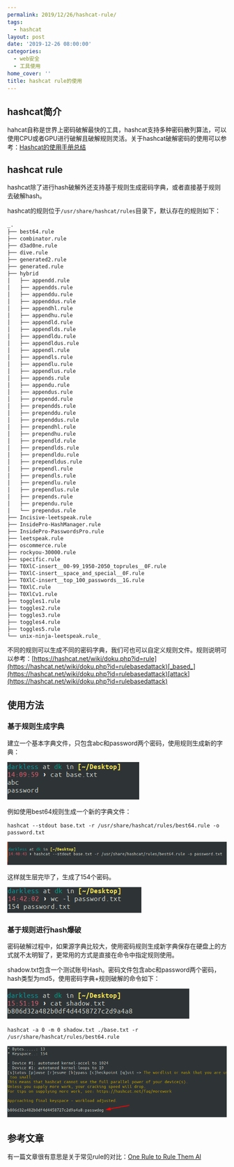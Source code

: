 ```yaml
---
permalink: 2019/12/26/hashcat-rule/
tags:
  - hashcat
layout: post
date: '2019-12-26 08:00:00'
categories:
  - web安全
  - 工具使用
home_cover: ''
title: hashcat rule的使用
---
```


## hashcat简介


hahcat自称是世界上密码破解最快的工具，hashcat支持多种密码散列算法，可以使用CPU或者GPU进行破解且破解规则灵活。关于hashcat破解密码的使用可以参考：[Hashcat的使用手册总结](https://xz.aliyun.com/t/4008#toc-28)


## hashcat  rule


hashcat除了进行hash破解外还支持基于规则生成密码字典，或者直接基于规则去破解hash。


hashcat的规则位于`/usr/share/hashcat/rules`目录下，默认存在的规则如下：


```shell
_.
├── best64.rule
├── combinator.rule
├── d3ad0ne.rule
├── dive.rule
├── generated2.rule
├── generated.rule
├── hybrid
│   ├── appendd.rule
│   ├── appendds.rule
│   ├── appenddu.rule
│   ├── appenddus.rule
│   ├── appendhl.rule
│   ├── appendhu.rule
│   ├── appendld.rule
│   ├── appendlds.rule
│   ├── appendldu.rule
│   ├── appendldus.rule
│   ├── appendl.rule
│   ├── appendls.rule
│   ├── appendlu.rule
│   ├── appendlus.rule
│   ├── appends.rule
│   ├── appendu.rule
│   ├── appendus.rule
│   ├── prependd.rule
│   ├── prependds.rule
│   ├── prependdu.rule
│   ├── prependdus.rule
│   ├── prependhl.rule
│   ├── prependhu.rule
│   ├── prependld.rule
│   ├── prependlds.rule
│   ├── prependldu.rule
│   ├── prependldus.rule
│   ├── prependl.rule
│   ├── prependls.rule
│   ├── prependlu.rule
│   ├── prependlus.rule
│   ├── prepends.rule
│   ├── prependu.rule
│   └── prependus.rule
├── Incisive-leetspeak.rule
├── InsidePro-HashManager.rule
├── InsidePro-PasswordsPro.rule
├── leetspeak.rule
├── oscommerce.rule
├── rockyou-30000.rule
├── specific.rule
├── T0XlC-insert__00-99_1950-2050_toprules__0F.rule
├── T0XlC-insert__space_and_special__0F.rule
├── T0XlC-insert__top_100_passwords__1G.rule
├── T0XlC.rule
├── T0XlCv1.rule
├── toggles1.rule
├── toggles2.rule
├── toggles3.rule
├── toggles4.rule
├── toggles5.rule
└── unix-ninja-leetspeak.rule_

```


不同的规则可以生成不同的密码字典，我们可也可以自定义规则文件。规则说明可以参考：[https://hashcat.net/wiki/doku.php?id=rule](https://hashcat.net/wiki/doku.php?id=rulebasedattack)[_based_](https://hashcat.net/wiki/doku.php?id=rulebasedattack)[attack](https://hashcat.net/wiki/doku.php?id=rulebasedattack)


## 使用方法


### 基于规则生成字典


建立一个基本字典文件，只包含abc和password两个密码，使用规则生成新的字典：



![YOUqlU.png](../post_images/5d0c1148e9c0afdc08353f255d338562.png)


例如使用best64规则生成一个新的字典文件：


```shell
hashcat --stdout base.txt -r /usr/share/hashcat/rules/best64.rule -o password.txt

```


![8Ciyvp.png](../post_images/98f3f2c93290758d69baf28ea722da76.png)


这样就生层完毕了，生成了154个密码。


![nPJce3.png](../post_images/2b18b5c970527768a6ddb3570512c21c.png)


### 基于规则进行hash爆破


密码破解过程中，如果源字典比较大，使用密码规则生成新字典保存在硬盘上的方式就不太明智了，更常用的方式是直接在命令中指定规则使用。


shadow.txt包含一个测试账号Hash。密码文件包含abc和password两个密码，hash类型为md5，使用密码字典+规则破解的命令如下：


![50Ou3e.png](../post_images/a3f13acaee7198d9ff5cce90e0a8884a.png)


```shell
hashcat -a 0 -m 0 shadow.txt ./base.txt -r /usr/share/hashcat/rules/best64.rule

```


![mKwDQa.png](../post_images/11f5575f703dbe71c74df84fd0a100b6.png)


## 参考文章


有一篇文章很有意思是关于常见rule的对比：[One Rule to Rule Them Al](https://www.notsosecure.com/one-rule-to-rule-them-all/)

